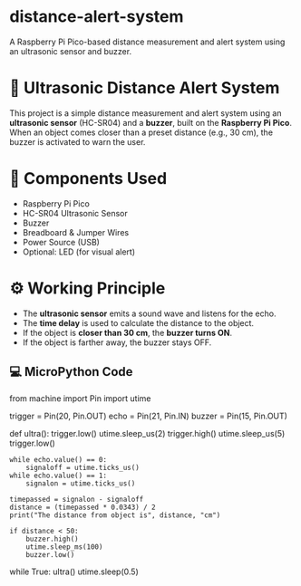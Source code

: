 # distance-alert-system #
A Raspberry Pi Pico-based distance measurement and alert system using an ultrasonic sensor and buzzer.

# 📏 Ultrasonic Distance Alert System

This project is a simple distance measurement and alert system using an **ultrasonic sensor** (HC-SR04) and a **buzzer**, built on the **Raspberry Pi Pico**. When an object comes closer than a preset distance (e.g., 30 cm), the buzzer is activated to warn the user.


# 🔧 Components Used #

- Raspberry Pi Pico
- HC-SR04 Ultrasonic Sensor
- Buzzer
- Breadboard & Jumper Wires
- Power Source (USB)
- Optional: LED (for visual alert)


# ⚙️ Working Principle #

- The **ultrasonic sensor** emits a sound wave and listens for the echo.
- The **time delay** is used to calculate the distance to the object.
- If the object is **closer than 30 cm**, the **buzzer turns ON**.
- If the object is farther away, the buzzer stays OFF.


## 💻 MicroPython Code

from machine import Pin
import utime

trigger = Pin(20, Pin.OUT)
echo = Pin(21, Pin.IN)
buzzer = Pin(15, Pin.OUT)

def ultra():
    trigger.low()
    utime.sleep_us(2)
    trigger.high()
    utime.sleep_us(5)
    trigger.low()

    while echo.value() == 0:
        signaloff = utime.ticks_us()
    while echo.value() == 1:
        signalon = utime.ticks_us()

    timepassed = signalon - signaloff
    distance = (timepassed * 0.0343) / 2
    print("The distance from object is", distance, "cm")

    if distance < 50:
        buzzer.high()
        utime.sleep_ms(100)
        buzzer.low()

while True:
    ultra()
    utime.sleep(0.5)
